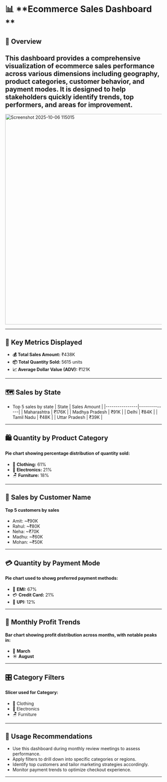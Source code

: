 
# 📊 **Ecommerce Sales Dashboard **

## 🧭 Overview
This dashboard provides a comprehensive visualization of ecommerce sales performance across various dimensions including geography, product categories, customer behavior, and payment modes. It is designed to help stakeholders quickly identify trends, top performers, and areas for improvement.
---
<img width="1213" height="678" alt="Screenshot 2025-10-06 115015" src="https://github.com/user-attachments/assets/b81c1063-f1f1-46a9-90ca-9d77463cd64a" />

---

## 📌 **Key Metrics Displayed**
- **💰 Total Sales Amount:** ₹438K  
- **📦 Total Quantity Sold:** 5615 units  
- **📈 Average Dollar Value (ADV):** ₹121K  

---

## 🗺️ **Sales by State**
 - Top 5 sales by state
| State           | Sales Amount |
|----------------|--------------|
| Maharashtra     | ₹176K        |
| Madhya Pradesh  | ₹91K         |
| Delhi           | ₹84K         |
| Tamil Nadu      | ₹48K         |
| Uttar Pradesh   | ₹39K         |

---

## 🛍️ **Quantity by Product Category**
#### Pie chart showing percentage distribution of quantity sold:
- 👕 **Clothing:** 61%  
- 📱 **Electronics:** 21%  
- 🪑 **Furniture:** 18%  


---

## 👤 **Sales by Customer Name**
  #### Top 5 customers by sales
- Amit: ~₹90K  
- Rahul: ~₹80K  
- Neha: ~₹70K  
- Madhu: ~₹60K  
- Mohan: ~₹50K  

---

## 💳 **Quantity by Payment Mode**
#### Pie chart used to showg preferred payment methods:
- 🏦 **EMI:** 67%  
- 💳 **Credit Card:** 21%  
- 📲 **UPI:** 12%  

---

## 📅 **Monthly Profit Trends**
#### Bar chart showing profit distribution across months, with notable peaks in:
- 🌸 **March**
- ☀️ **August**

---


## 🎛️ **Category Filters**
#### Slicer used for Category:
- 👕 Clothing  
- 📱 Electronics  
- 🪑 Furniture  

---

## 🧠 **Usage Recommendations**
- Use this dashboard during monthly review meetings to assess performance.
- Apply filters to drill down into specific categories or regions.
- Identify top customers and tailor marketing strategies accordingly.
- Monitor payment trends to optimize checkout experience.

---
